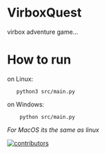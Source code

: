 # VirboxQuest
virbox adventure game...

# How to run

on Linux:

```
   python3 src/main.py
```

on Windows:

```
    python src/main.py
```

*For MacOS its the same as linux*

[![contributors](https://contrib.rocks/image?repo=abrik1/VirboxQuest)](https://github.com/abrik1/VirboxQuest/graphs/contributors)
